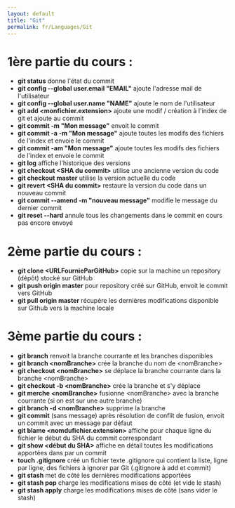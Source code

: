 ```yaml
---
layout: default
title: "Git"
permalink: fr/Languages/Git
---
```


# 1ère partie du cours :

* **git status** donne l'état du commit
* **git config --global user.email "EMAIL"** ajoute l'adresse mail de l'utilisateur
* **git config --global user.name "NAME"** ajoute le nom de l'utilisateur
* **git add \<monfichier.extension\>** ajoute une modif / création à l'index de git et ajoute au commit
* **git commit -m "Mon message"** envoit le commit
* **git commit -a -m "Mon message"** ajoute toutes les modifs des fichiers de l'index et envoie le commit
* **git commit -am "Mon message"** ajoute toutes les modifs des fichiers de l'index et envoie le commit
* **git log** affiche l'historique des versions
* **git checkout \<SHA du commit\>** utilise une ancienne version du code
* **git checkout master** utilise la version actuelle du code
* **git revert \<SHA du commit\>** restaure la version du code dans un nouveau commit
* **git commit --amend -m "nouveau message"** modifie le message du dernier commit
* **git reset --hard** annule tous les changements dans le commit en cours pas encore envoyé


# 2ème partie du cours :

* **git clone \<URLFournieParGitHub\>** copie sur la machine un repository (dépôt) stocké sur GitHub
* **git push origin master** pour repository créé sur GitHub, envoit le commit vers GitHub
* **git pull origin master** récupère les dernières modifications disponible sur Github vers la machine locale


# 3ème partie du cours :

* **git branch** renvoit la branche courrante et les branches disponibles
* **git branch \<nomBranche\>** crée la branche du nom de \<nomBranche\>
* **git checkout \<nomBranche\>** se déplace la branche courrante dans la branche \<nomBranche\>
* **git checkout -b \<nomBranche\>** crée la branche et s'y déplace
* **git merche \<nomBranche\>** fusionne \<nomBranche\> avec la branche courrante (si on est sur une autre branche)
* **git branch -d \<nomBranche\>** supprime la branche
* **git commit** (sans message) après résolution de conflit de fusion, envoit un commit avec un message par défaut
* **git blame \<nomdufichier.extension\>** affiche pour chaque ligne du fichier le début du SHA du commit correspondant
* **git show \<début du SHA\>** affiche en détail toutes les modifications apportées dans par un commit
* **touch .gitignore** créé un fichier texte .gitignore qui contient la liste, ligne par ligne, des fichiers à ignorer par Git (.gitignore à add et commit)
* **git stash** met de côté les dernières modifications apportées
* **git stash pop** charge les modifications mises de côté (et vide le stash)
* **git stash apply** charge les modifications mises de côté (sans vider le stash)
